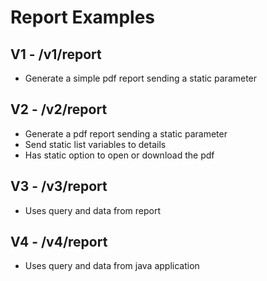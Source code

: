 # Report Examples 

## V1 - /v1/report
- Generate a simple pdf report sending a static parameter

## V2 - /v2/report
- Generate a pdf report sending a static parameter
- Send static list variables to details
- Has static option to open or download the pdf

## V3 - /v3/report
- Uses query and data from report

## V4 - /v4/report
- Uses query and data from java application
